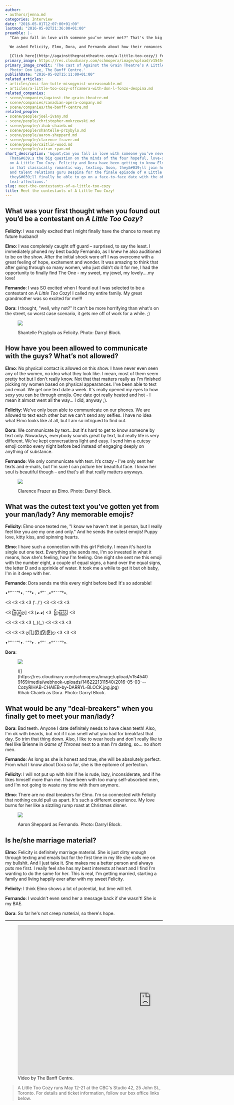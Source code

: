 ```yaml
---
author:
- authors/jenna.md
categories: Interview
date: "2016-05-01T12:07:00+01:00"
lastmod: "2016-05-02T21:36:00+01:00"
preamble: |-
  "Can you fall in love with someone you’ve never met?" That's the big question on the minds of the four hopeful, love-seeking contestants on the dating game show [*A Little Too Cozy*](http://againstthegraintheatre.com/a-little-too-cozy/). Felicity and Dora have been getting to know Elmo and Fernando in that classically romantic way, texting. Soon, they'll join host Donald Alfonso and talent relations guru Despina for the finale episode of *A Little Too Cozy*, where they'll finally be able to go on a face-to-face date with the objects of their text-affections.

  We asked Felicity, Elmo, Dora, and Fernando about how their romances have blossomed so far, and whether or not they think they'll find true love on *A Little Too Cozy*.

  [Click here](http://againstthegraintheatre.com/a-little-too-cozy/) for full details, and to [snag your seats](http://againstthegraintheatre.ticketleap.com/a-little-too-cozy/) for the live show at CBC Toronto's Studio 42.
primary_image: https://res.cloudinary.com/schmopera/image/upload/v1545409169/media/webhook-uploads/1462102262404/2016-05-01---Cozy-6---Don-Lee---The-Banff-Centre.jpg.jpg
primary_image_credit: 'The cast of Against the Grain Theatre’s A Little Too Cozy.
  Photo: Don Lee, The Banff Centre.'
publishDate: "2016-05-02T15:11:00+01:00"
related_articles:
- articles/cosi-fan-tutte-misogynist-unreasonable.md
- articles/a-little-too-cozy-offcamera-with-don-l-fonzo-despina.md
related_companies:
- scene/companies/against-the-grain-theatre.md
- scene/companies/canadian-opera-company.md
- scene/companies/the-banff-centre.md
related_people:
- scene/people/joel-ivany.md
- scene/people/christopher-mokrzewski.md
- scene/people/rihab-chaieb.md
- scene/people/shantelle-przybylo.md
- scene/people/aaron-sheppard.md
- scene/people/clarence-frazer.md
- scene/people/caitlin-wood.md
- scene/people/cairan-ryan.md
short_description: '&quot;Can you fall in love with someone you’ve never met?&quot;
  That&#039;s the big question on the minds of the four hopeful, love-seeking contestants
  on A Little Too Cozy. Felicity and Dora have been getting to know Elmo and Fernando
  in that classically romantic way, texting. Soon, they&#039;ll join host Donald Alfonso
  and talent relations guru Despina for the finale episode of A Little Too Cozy, where
  they&#039;ll finally be able to go on a face-to-face date with the objects of their
  text-affections.'
slug: meet-the-contestants-of-a-little-too-cozy
title: Meet the contestants of A Little Too Cozy!
---
```


## What was your first thought when you found out you’d be a contestant on *A Little Too Cozy*?

**Felicity**: I was really excited that I might finally have the chance to meet my future husband!

**Elmo**: I was completely caught off guard – surprised, to say the least. I immediately phoned my best buddy Fernando, as I knew he also auditioned to be on the show. After the initial shock wore off I was overcome with a great feeling of hope, excitement and wonder. It was amazing to think that after going through so many women, who just didn't do it for me, I had the opportunity to finally find The One - my sweet, my jewel, my lovely....my love!

**Fernando**: I was SO excited when I found out I was selected to be a contestant on *A Little Too Cozy*! I called my entire family. My great grandmother was so excited for me!!!

**Dora**: I thought, "well, why not?" It can't be more horrifying than what's on the street, so worst case scenario, it gets me off of work for a while.  ;) 

<figure data-type="image">

![](https://res.cloudinary.com/schmopera/image/upload/v1545409169/media/webhook-uploads/1462221215250/2016-05-03---SHANTELLE-PRZYBYLO-by-DARRYL-BLOCK.jpg.jpg)
<figcaption>Shantelle Przybylo as Felicity. Photo: Darryl Block.</figcaption>
</figure>

## How have you been allowed to communicate with the guys? What’s not allowed? 

**Elmo**: No physical contact is allowed on this show. I have never even seen any of the women, no idea what they look like. I mean, most of them seem pretty hot but I don't really know. Not that that matters really as I'm finished picking my women based on physical appearances. I've been able to text and email. We get one text date a week. It's really opened my eyes to how sexy you can be through emojis. One date got really heated and hot - I mean it almost went all the way… I did, anyway ;).

**Felicity**: We've only been able to communicate on our phones. We are allowed to text each other but we can't send any selfies. I have no idea what Elmo looks like at all, but I am so intrigued to find out.

**Dora**: We communicate by text…but it's hard to get to know someone by text only. Nowadays, everybody sounds great by text, but really life is very different. We’ve kept conversations light and easy. I send him a cutesy emoji combo every night before bed instead of engaging deeply on anything of substance.

**Fernando**: We only communicate with text. It’s crazy - I've only sent her texts and e-mails, but I'm sure I can picture her beautiful face. I know her soul is beautiful though – and that's all that really matters anyways. 

<figure data-type="image">

![](https://res.cloudinary.com/schmopera/image/upload/v1545409169/media/webhook-uploads/1462221266900/2-16-05-03---CozyCLARENCE-FRAZER-by-DARRYL-BLOCK.jpg.jpg)<figcaption>Clarence Frazer as Elmo. Photo: Darryl Block.</figcaption>
</figure>

## What was the cutest text you’ve gotten yet from your man/lady? Any memorable emojis?

**Felicity**: Elmo once texted me, "I know we haven't met in person, but I really feel like you are my one and only." And he sends the cutest emojis! Puppy love, kitty kiss, and spinning hearts.

**Elmo**: I have such a connection with this girl Felicity. I mean it's hard to single out one text. Everything she sends me, I'm so invested in what it means, how she's feeling, how I'm feeling. One night she sent me this emoji with the number eight, a couple of equal signs, a hand over the equal signs, the letter D and a sprinkle of water. It took me a while to get it but oh baby, I'm in it deep with her.

**Fernando**: Dora sends me this every night before bed! It's so adorable!

•°*”˜˜”*°•. ˜”*°• . •°*”˜ .•°*”˜˜”*°•.

<3 <3 <3 <3 ('\../') <3 <3 <3 <3

<3 [̲̲̅̅н̲̲̅̅υ̲̲̅̅g̲̲̅̅ღ] <3 (◕.◕) <3  [̲̲̅̅ღк̲̲̅̅ι̲̲̅̅s̲̲̅̅s̲̲̅̅| <3

<3 <3 <3 <3 (,,)(,,) <3 <3 <3 <3

<3 <3 <3 ღ|L̲̅][̲̅O̲̅][̲̅V̲̅][̲̅E̲̅]ღ <3 <3 <3

•°*”˜˜”*°•. ˜”*°• . •°*”˜ .•°*”˜˜”*°•.


**Dora**: <figure data-type="image">

![](https://res.cloudinary.com/schmopera/image/upload/v1545409169/media/webhook-uploads/1462101454156/Biceps-Emoji30x1360leftpx.jpg.jpg)</figure>

<figure data-type="image">![](https://res.cloudinary.com/schmopera/image/upload/v1545409169/media/webhook-uploads/1462221311540/2016-05-03---CozyRIHAB-CHAIEB-by-DARRYL-BLOCK.jpg.jpg)
<figcaption>Rihab Chaieb as Dora. Photo: Darryl Block.</figcaption>
</figure>
 
## What would be any "deal-breakers" when you finally get to meet your man/lady?

**Dora**: Bad teeth. Anyone I date definitely needs to have clean teeth! Also, I'm ok with beards, but not if I can smell what you had for breakfast that day. So trim that thing down. Also, I like to wear heels and don't really like to feel like Brienne in *Game of Thrones* next to a man I'm dating, so... no short men.

**Fernando**: As long as she is honest and true, she will be absolutely perfect. From what I know about Dora so far, she is the epitome of perfection.

**Felicity**: I will not put up with him if he is rude, lazy, inconsiderate, and if he likes himself more than me. I have been with too many self-absorbed men, and I'm not going to waste my time with them anymore.

**Elmo**: There are no deal breakers for Elmo. I'm so connected with Felicity that nothing could pull us apart. It's such a different experience. My love burns for her like a sizzling rump roast at Christmas dinner.

<figure data-type="image">

![](https://res.cloudinary.com/schmopera/image/upload/v1545409169/media/webhook-uploads/1462221335664/2016-05-03---CozyAARON-SHEPPARD-by-DARRYL-BLOCK.jpg.jpg)
<figcaption>Aaron Sheppard as Fernando. Photo: Darryl Block.</figcaption>
</figure>

## Is he/she marriage material? 

**Elmo**: Felicity is definitely marriage material. She is just dirty enough through texting and emails but for the first time in my life she calls me on my bullshit. And I just take it. She makes me a better person and always puts me first. I really feel she has my best interests at heart and I find I'm wanting to do the same for her. This is real, I'm getting married, starting a family and living happily ever after with my sweet Felicity.

**Felicity**: I think Elmo shows a lot of potential, but time will tell.

**Fernando**: I wouldn't even send her a message back if she wasn't! She is my BAE.

**Dora**: So far he's not creep material, so there's hope. 

***

<figure data-type="video">
<iframe width="854" height="480" src="https://www.youtube.com/embed/zuOlzanHVpU" frameborder="0" allowfullscreen></iframe><figcaption>Video by The Banff Centre.</figcaption>
</figure>

>A Little Too Cozy runs May 12-21 at the CBC's Studio 42, 25 John St., Toronto. For details and ticket information, follow our box office links below.
